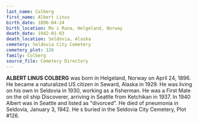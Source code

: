 ```yaml
---
last_name: Colberg
first_name: Albert Linus
birth_date: 1896-04-24
birth_location: Mo i Rana, Helgeland, Norway
death_date: 1942-01-03
death_location: Seldovia, Alaska
cemetery: Seldovia City Cemetery
cemetery_plot: 126
family: Colberg
source_file: Cemetery Directory
---
```

**ALBERT LINUS COLBERG** was born in Helgeland, Norway on April 24, 1896. He became a naturalized US citizen in Seward, Alaska in 1929. He was living on his own in
Seldovia in 1930, working as a fisherman. He was a First Mate on the oil ship Discoverer, arriving in Seattle from Ketchikan in 1937. In 1940
Albert was in Seattle and listed as "divorced". He died of pneumonia in Seldovia, January 3, 1942. He s buried in the Seldovia City Cemetery, Plot #126.
